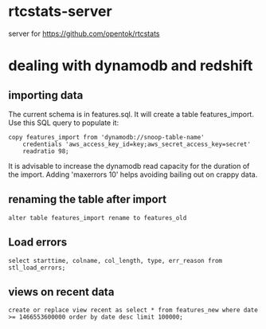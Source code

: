 # rtcstats-server
server for https://github.com/opentok/rtcstats

# dealing with dynamodb and redshift

## importing data
The current schema is in features.sql. It will create a table features_import. Use this SQL query to populate it:
```
copy features_import from 'dynamodb://snoop-table-name'
    credentials 'aws_access_key_id=key;aws_secret_access_key=secret'
    readratio 98;
```

It is advisable to increase the dynamodb read capacity for the duration of the import. Adding 'maxerrors 10' helps avoiding bailing out on crappy data.

## renaming the table after import
```
alter table features_import rename to features_old
```

## Load errors
```
select starttime, colname, col_length, type, err_reason from stl_load_errors;
```

## views on recent data
```
create or replace view recent as select * from features_new where date >= 1466553600000 order by date desc limit 100000;
```
